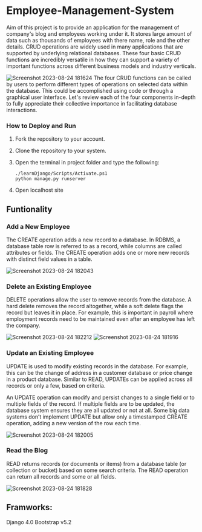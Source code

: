 # Employee-Management-System
Aim of this project is to provide an application for the management of company's blog and employees working under it. It stores large amount of data such as thousands of employees with there name, role and the other details. CRUD operations are widely used in many applications that are supported by underlying relational databases. These four basic CRUD functions are incredibly versatile in how they can support a variety of important functions across different business models and industry verticals.

![Screenshot 2023-08-24 181624](https://github.com/sricharan959/Employee-Management-System/assets/115167414/27283737-414f-47b4-bc7a-2592d992a8c3)
The four CRUD functions can be called by users to perform different types of operations on selected data within the database. This could be accomplished using code or through a graphical user interface. Let's review each of the four components in-depth to fully appreciate their collective importance in facilitating database interactions.
### How to Deploy and Run
1. Fork the repository to your account.
2. Clone the repository to your system.
3. Open the terminal in project folder and type the following:
   
    ```
   ./learnDjango/Scripts/Activate.ps1
   python manage.py runserver
    ```
5. Open localhost site
## Funtionality
### Add a New Employee
The CREATE operation adds a new record to a database. In RDBMS, a database table row is referred to as a record, while columns are called attributes or fields. The CREATE operation adds one or more new records with distinct field values in a table.

![Screenshot 2023-08-24 182043](https://github.com/sricharan959/Employee-Management-System/assets/115167414/4009a754-453d-4983-ba3f-81b0b3338490)

### Delete an Existing Employee
DELETE operations allow the user to remove records from the database. A hard delete removes the record altogether, while a soft delete flags the record but leaves it in place. For example, this is important in payroll where employment records need to be maintained even after an employee has left the company.

![Screenshot 2023-08-24 182212](https://github.com/sricharan959/Employee-Management-System/assets/115167414/29e503e6-583f-40c1-9342-4e48c847b205)
![Screenshot 2023-08-24 181916](https://github.com/sricharan959/Employee-Management-System/assets/115167414/6b162029-42bd-4236-92f8-688536d39180)
### Update an Existing Employee
UPDATE is used to modify existing records in the database. For example, this can be the change of address in a customer database or price change in a product database. Similar to READ, UPDATEs can be applied across all records or only a few, based on criteria.

An UPDATE operation can modify and persist changes to a single field or to multiple fields of the record. If multiple fields are to be updated, the database system ensures they are all updated or not at all. Some big data systems don’t implement UPDATE but allow only a timestamped CREATE operation, adding a new version of the row each time.

![Screenshot 2023-08-24 182005](https://github.com/sricharan959/Employee-Management-System/assets/115167414/99a60335-9319-4c5b-8086-0271a3eab173)
### Read the Blog
READ returns records (or documents or items) from a database table (or collection or bucket) based on some search criteria. The READ operation can return all records and some or all fields.

![Screenshot 2023-08-24 181828](https://github.com/sricharan959/Employee-Management-System/assets/115167414/d3d0b61d-e924-4441-aa19-437dd9bb6359)
## Framworks:
Django 4.0
Bootstrap v5.2


